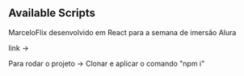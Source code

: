 ## Available Scripts

MarceloFlix desenvolvido em React para a semana de imersão Alura 

link -> 

Para rodar o projeto -> Clonar e aplicar o comando "npm i"
